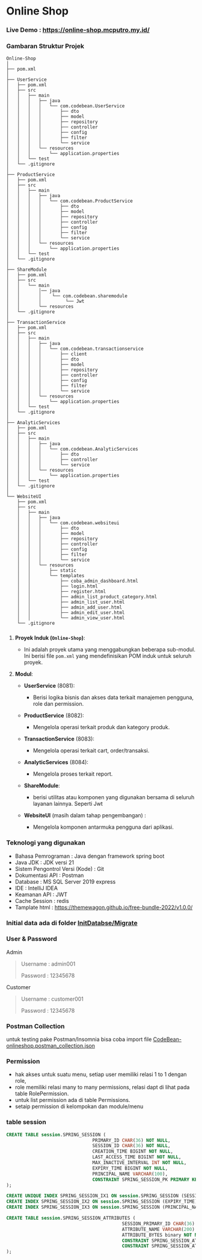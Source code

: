 # Online Shop

### Live Demo : https://online-shop.mcputro.my.id/
### Gambaran Struktur Projek

```
Online-Shop
│
├── pom.xml
│
├── UserService
│   ├── pom.xml
│   ├── src
│   │   ├── main
│   │   │   ├── java
│   │   │   │   └── com.codebean.UserService
│   │   │   │       ├── dto
│   │   │   │       ├── model
│   │   │   │       ├── repository
│   │   │   │       ├── controller
│   │   │   │       ├── config
│   │   │   │       ├── filter
│   │   │   │       └── service
│   │   │   └── resources
│   │   │       └── application.properties
│   │   └── test
│   └── .gitignore
│
├── ProductService
│   ├── pom.xml
│   ├── src
│   │   ├── main
│   │   │   ├── java
│   │   │   │   └── com.codebean.ProductService
│   │   │   │       ├── dto
│   │   │   │       ├── model
│   │   │   │       ├── repository
│   │   │   │       ├── controller
│   │   │   │       ├── config
│   │   │   │       ├── filter
│   │   │   │       └── service
│   │   │   └── resources
│   │   │       └── application.properties
│   │   └── test
│   └── .gitignore
│
├── ShareModule
│   ├── pom.xml
│   ├── src
│   │   └── main
│   │       │── java
│   │       │    └── com.codebean.sharemodule
│   │       │         └── Jwt
│   │       └── resources
│   └── .gitignore
│
├── TransactionService
│   ├── pom.xml
│   ├── src
│   │   ├── main
│   │   │   ├── java
│   │   │   │   └── com.codebean.transactionservice
│   │   │   │       ├── client
│   │   │   │       ├── dto
│   │   │   │       ├── model
│   │   │   │       ├── repository
│   │   │   │       ├── controller
│   │   │   │       ├── config
│   │   │   │       ├── filter
│   │   │   │       └── service
│   │   │   └── resources
│   │   │       └── application.properties
│   │   └── test
│   └── .gitignore
│
├── AnalyticServices
│   ├── pom.xml
│   ├── src
│   │   ├── main
│   │   │   ├── java
│   │   │   │   └── com.codebean.AnalyticServices
│   │   │   │       ├── dto
│   │   │   │       ├── controller
│   │   │   │       └── service
│   │   │   └── resources
│   │   │       └── application.properties
│   │   └── test
│   └── .gitignore
│
└── WebsiteUI
    ├── pom.xml
    ├── src
    │   ├── main
    │   │   ├── java
    │   │   │   └── com.codebean.websiteui
    │   │   │       ├── dto
    │   │   │       ├── model
    │   │   │       ├── repository
    │   │   │       ├── controller
    │   │   │       ├── config
    │   │   │       ├── filter
    │   │   │       └── service
    │   │   └── resources
    │   │       ├── static
    │   │       └── templates
    │   │           ├── coba_admin_dashboard.html
    │   │           ├── login.html
    │   │           ├── register.html
    │   │           ├── admin_list_product_category.html
    │   │           ├── admin_list_user.html
    │   │           ├── admin_add_user.html
    │   │           ├── admin_edit_user.html
    │   │           └── admin_view_user.html
    └── .gitignore
```

###     

1. **Proyek Induk (`Online-Shop`)**:
    - Ini adalah proyek utama yang menggabungkan beberapa sub-modul. Ini berisi file `pom.xml` yang mendefinisikan POM
      induk untuk seluruh proyek.

2. **Modul**:
    - **UserService** (8081):
        - Berisi logika bisnis dan akses data terkait manajemen pengguna, role dan permission.

    - **ProductService** (8082):
        - Mengelola operasi terkait produk dan kategory produk.

    - **TransactionService** (8083):
        - Mengelola operasi terkait cart, order/transaksi.

    - **AnalyticServices** (8084):
      - Mengelola proses terkait report.

    - **ShareModule**:
        - berisi utilitas atau komponen yang digunakan bersama di seluruh layanan lainnya. Seperti Jwt

    - **WebsiteUI** (masih dalam tahap pengembangan) :
        - Mengelola komponen antarmuka pengguna dari aplikasi.

### Teknologi yang digunakan
 - Bahasa Pemrograman : Java dengan framework spring boot
 - Java JDK : JDK versi 21
 - Sistem Pengontrol Versi (Kode) : Git
 - Dokumentasi API : Postman
 - Database : MS SQL Server 2019 express
 - IDE : IntelliJ IDEA
 - Keamanan API : JWT
 - Cache Session : redis
 - Tamplate html : https://themewagon.github.io/free-bundle-2022/v1.0.0/

### Initial data ada di folder [InitDatabse/Migrate](InitDatabase/Migrate)

### User & Password

Admin
> Username : admin001
>
> Password : 12345678

Customer
> Username : customer001
>
> Password : 12345678

### Postman Collection

untuk testing pake Postman/Insomnia bisa coba import
file [CodeBean-onlineshop.postman_collection.json](CodeBean-onlineshop.postman_collection.json)

### Permission

- hak akses untuk suatu menu, setiap user memiliki relasi 1 to 1 dengan role, 
- role memiliki relasi many to many permissions, relasi dapt di lihat pada table RolePermission.
- untuk list permission ada di table Permissions.
- setaip permission di kelompokan dan module/menu


### table session
```sql
CREATE TABLE session.SPRING_SESSION (
                                PRIMARY_ID CHAR(36) NOT NULL,
                                SESSION_ID CHAR(36) NOT NULL,
                                CREATION_TIME BIGINT NOT NULL,
                                LAST_ACCESS_TIME BIGINT NOT NULL,
                                MAX_INACTIVE_INTERVAL INT NOT NULL,
                                EXPIRY_TIME BIGINT NOT NULL,
                                PRINCIPAL_NAME VARCHAR(100),
                                CONSTRAINT SPRING_SESSION_PK PRIMARY KEY (PRIMARY_ID)
);

CREATE UNIQUE INDEX SPRING_SESSION_IX1 ON session.SPRING_SESSION (SESSION_ID);
CREATE INDEX SPRING_SESSION_IX2 ON session.SPRING_SESSION (EXPIRY_TIME);
CREATE INDEX SPRING_SESSION_IX3 ON session.SPRING_SESSION (PRINCIPAL_NAME);

CREATE TABLE session.SPRING_SESSION_ATTRIBUTES (
                                           SESSION_PRIMARY_ID CHAR(36) NOT NULL,
                                           ATTRIBUTE_NAME VARCHAR(200) NOT NULL,
                                           ATTRIBUTE_BYTES binary NOT NULL,
                                           CONSTRAINT SPRING_SESSION_ATTRIBUTES_PK PRIMARY KEY (SESSION_PRIMARY_ID, ATTRIBUTE_NAME),
                                           CONSTRAINT SPRING_SESSION_ATTRIBUTES_FK FOREIGN KEY (SESSION_PRIMARY_ID) REFERENCES session.SPRING_SESSION(PRIMARY_ID) ON DELETE CASCADE
);

```
